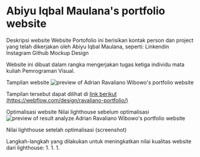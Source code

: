 # Abiyu Iqbal Maulana's portfolio website
Deskripsi website
Website Portofolio ini berisikan kontak person dan project yang telah dikerjakan oleh Abiyu Iqbal Maulana, seperti:
Linkendin
Instagram
Github
Mockup
Design

Website ini dibuat dalam rangka mengerjakan tugas ketiga individu mata kuliah Pemrograman Visual.

Tampilan website
![preview of Adrian Ravaliano Wibowo's portfolio website](./gambar/previewwww.png)

Tampilan tersebut dapat dilihat di [link berikut (https://webflow.com/design/ravaliano-portfolio/)](https://ravaliano-portfolio.webflow.io/)

Optimalisasi website
Nilai lighthouse sebelum optimalisasi
![preview of result analyze Adrian Ravaliano Wibowo's portfolio website](./preview/result2.png)

Nilai lighthouse setelah optimalisasi
(screenshot)

Langkah-langkah yang dilakukan untuk meningkatkan nilai kualitas website dari lighthouse:
1.
1.
1.
